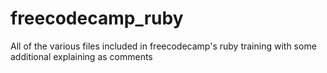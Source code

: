 # freecodecamp_ruby
All of the various files included in freecodecamp's ruby training with some additional explaining as comments
